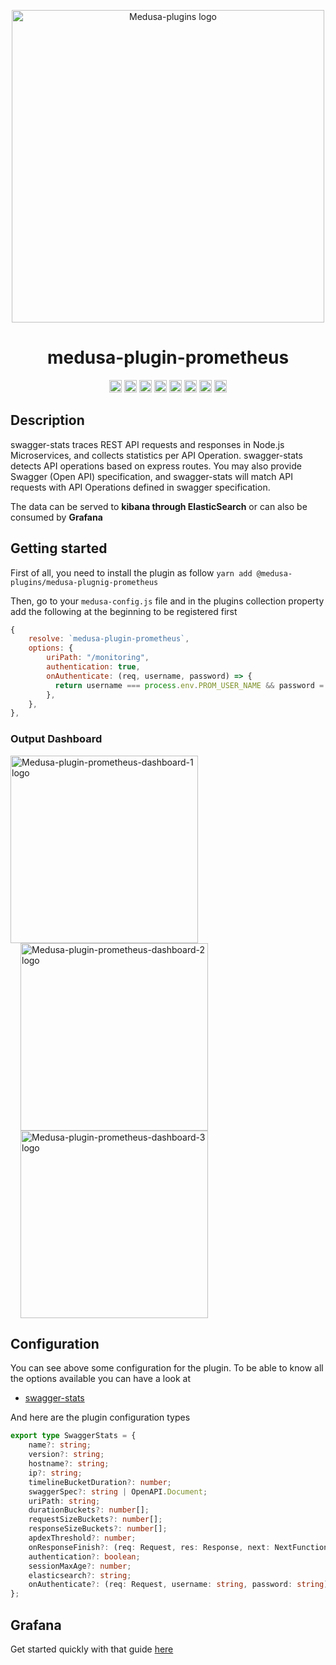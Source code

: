 <p align="center">
  <img src="https://github.com/adrien2p/medusa-plugins/blob/assets/assets/medusa-plugin-prometheus.png?raw=true" alt="Medusa-plugins logo" width="500" height="auto" />
</p>

<h1 align="center">medusa-plugin-prometheus</h1>

<p align="center">
	<a href="https://www.npmjs.com/package/medusa-plugin-prometheus"><img alt="NPM Version" src="https://img.shields.io/npm/v/medusa-plugin-prometheus.svg" height="20"/></a>
	<a href="https://github.com/adrien2p/medusa-plugins/graphs/contributors"><img alt="Contributors" src="https://img.shields.io/github/contributors/adrien2p/medusa-plugins.svg" height="20"/></a>
	<a href="https://github.com/adrien2p/awesome-medusajs"><img alt="Awesome medusajs" src="https://awesome.re/badge.svg" height="20"/></a>
	<a href="https://twitter.com/intent/tweet?text=Check%20this%20out!%20The%20new%20medusa%sentry%20plugin&url=https://github.com/adrien2p/medusa-plugins/tree/main/packages/medusa-plugin-prometheus"><img alt="Twitter" src="https://badgen.net/badge/icon/twitter?icon=twitter&label=Share%20it%20on" height="20"/></a>
	<a href="https://discord.gg/xpCwq3Kfn8"><img alt="Discord" src="https://img.shields.io/badge/chat-on%20discord-7289DA.svg" height="20"/></a>
	<a href="https://github.com/adrien2p/medusa-plugins/commits/main"><img alt="Activity" src="https://img.shields.io/github/commit-activity/m/adrien2p/medusa-plugins?style=flat" height="20"/></a>
	<a href="https://github.com/adrien2p/medusa-plugins/issues"><img alt="Issues" src="https://img.shields.io/github/issues/adrien2p/medusa-plugins?style=flat" height="20"/></a>
    <a href="https://github.com/adrien2p/medusa-plugins/actions/workflows/medusa-plugin-prometheus.yml/"><img alt="Tests pipeline" src="https://github.com/adrien2p/medusa-plugins/actions/workflows/medusa-plugin-prometheus.yml/badge.svg" height="20"/></a>
</p>

## Description

swagger-stats traces REST API requests and responses in Node.js Microservices, and collects statistics per API Operation. swagger-stats detects API operations based on express routes. You may also provide Swagger (Open API) specification, and swagger-stats will match API requests with API Operations defined in swagger specification.

The data can be served to **kibana through ElasticSearch** or can also be consumed by **Grafana**

## Getting started

First of all, you need to install the plugin as follow `yarn add @medusa-plugins/medusa-plugnig-prometheus`

Then, go to your `medusa-config.js` file and in the plugins collection property add the following at the beginning to be registered first
```javascript
{
    resolve: `medusa-plugin-prometheus`,
    options: {
        uriPath: "/monitoring",
        authentication: true,
        onAuthenticate: (req, username, password) => {
          return username === process.env.PROM_USER_NAME && password = process.env.PROM_USER_PASS 
        },
    },
},
```

### Output Dashboard

<p align="left">
  <img src="https://github.com/adrien2p/medusa-plugins/blob/assets/assets/medusa-plugin-prom-dashboard-1.png?raw=true" alt="Medusa-plugin-prometheus-dashboard-1 logo" width="300" height="auto" />
<img src="https://github.com/adrien2p/medusa-plugins/blob/assets/assets/medusa-plugin-prom-dashboard-2.png?raw=true" alt="Medusa-plugin-prometheus-dashboard-2 logo" width="300" height="auto" style="margin-left: 1rem" />
<img src="https://github.com/adrien2p/medusa-plugins/blob/assets/assets/medusa-plugin-prom-dashboard-3.png?raw=true" alt="Medusa-plugin-prometheus-dashboard-3 logo" width="300" height="auto" style="margin-left: 1rem" />
</p>

## Configuration

You can see above some configuration for the plugin. To be able to know all the options available
you can have a look at
- [swagger-stats](https://swaggerstats.io/guide/conf.html#options)

And here are the plugin configuration types
```typescript
export type SwaggerStats = {
    name?: string;
    version?: string;
    hostname?: string;
    ip?: string;
    timelineBucketDuration?: number;
    swaggerSpec?: string | OpenAPI.Document;
    uriPath: string;
    durationBuckets?: number[];
    requestSizeBuckets?: number[];
    responseSizeBuckets?: number[];
    apdexThreshold?: number;
    onResponseFinish?: (req: Request, res: Response, next: NextFunction) => void | Promise<void>;
    authentication?: boolean;
    sessionMaxAge?: number;
    elasticsearch?: string;
    onAuthenticate?: (req: Request, username: string, password: string) => boolean | Promise<boolean>;
};

```

## Grafana

Get started quickly with that guide [here](https://prometheus.io/docs/visualization/grafana/)